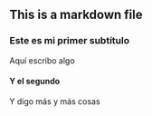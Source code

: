 ## This is a markdown file
### Este es mi primer subtítulo

Aquí escribo algo

#### Y el segundo

Y digo más y más cosas
